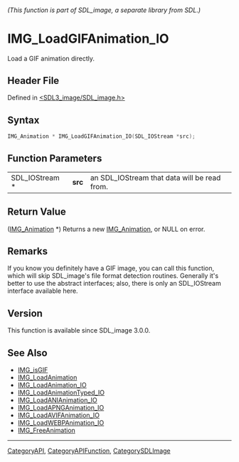 ###### (This function is part of SDL_image, a separate library from SDL.)
# IMG_LoadGIFAnimation_IO

Load a GIF animation directly.

## Header File

Defined in [<SDL3_image/SDL_image.h>](https://github.com/libsdl-org/SDL_image/blob/main/include/SDL3_image/SDL_image.h)

## Syntax

```c
IMG_Animation * IMG_LoadGIFAnimation_IO(SDL_IOStream *src);
```

## Function Parameters

|                |         |                                              |
| -------------- | ------- | -------------------------------------------- |
| SDL_IOStream * | **src** | an SDL_IOStream that data will be read from. |

## Return Value

([IMG_Animation](IMG_Animation) *) Returns a new
[IMG_Animation](IMG_Animation), or NULL on error.

## Remarks

If you know you definitely have a GIF image, you can call this function,
which will skip SDL_image's file format detection routines. Generally it's
better to use the abstract interfaces; also, there is only an SDL_IOStream
interface available here.

## Version

This function is available since SDL_image 3.0.0.

## See Also

- [IMG_isGIF](IMG_isGIF)
- [IMG_LoadAnimation](IMG_LoadAnimation)
- [IMG_LoadAnimation_IO](IMG_LoadAnimation_IO)
- [IMG_LoadAnimationTyped_IO](IMG_LoadAnimationTyped_IO)
- [IMG_LoadANIAnimation_IO](IMG_LoadANIAnimation_IO)
- [IMG_LoadAPNGAnimation_IO](IMG_LoadAPNGAnimation_IO)
- [IMG_LoadAVIFAnimation_IO](IMG_LoadAVIFAnimation_IO)
- [IMG_LoadWEBPAnimation_IO](IMG_LoadWEBPAnimation_IO)
- [IMG_FreeAnimation](IMG_FreeAnimation)

----
[CategoryAPI](CategoryAPI), [CategoryAPIFunction](CategoryAPIFunction), [CategorySDLImage](CategorySDLImage)

